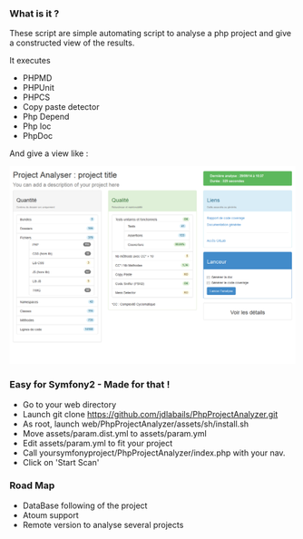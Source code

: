 ### What is it ?
These script are simple automating script to analyse a php project and give
a constructed view of the results.


It executes
 - PHPMD
 - PHPUnit
 - PHPCS
 - Copy paste detector
 - Php Depend
 - Php loc
 - PhpDoc

And give a view like :

![](https://raw.githubusercontent.com/jdlabails/PhpProjectAnalyzer/master/ppaIndex.png)




### Easy for Symfony2  - Made for that !
 - Go to your web directory
 - Launch git clone https://github.com/jdlabails/PhpProjectAnalyzer.git
 - As root, launch web/PhpProjectAnalyzer/assets/sh/install.sh
 - Move assets/param.dist.yml to assets/param.yml
 - Edit assets/param.yml to fit your project
 - Call yoursymfonyproject/PhpProjectAnalyzer/index.php with your nav.
 - Click on 'Start Scan'

### Road Map

 - DataBase following of the project
 - Atoum support
 - Remote version to analyse several projects
